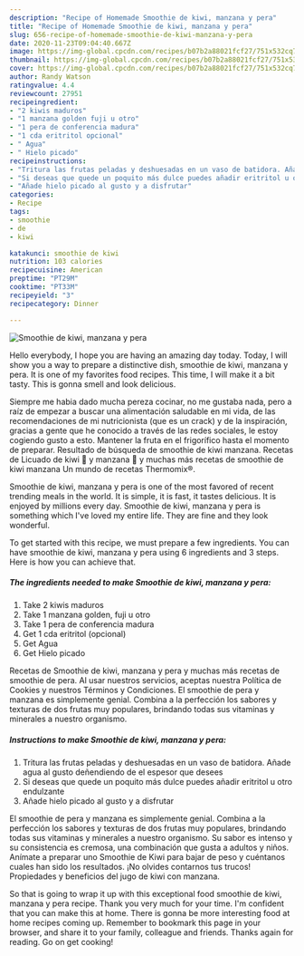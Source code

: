 ```yaml
---
description: "Recipe of Homemade Smoothie de kiwi, manzana y pera"
title: "Recipe of Homemade Smoothie de kiwi, manzana y pera"
slug: 656-recipe-of-homemade-smoothie-de-kiwi-manzana-y-pera
date: 2020-11-23T09:04:40.667Z
image: https://img-global.cpcdn.com/recipes/b07b2a88021fcf27/751x532cq70/smoothie-de-kiwi-manzana-y-pera-foto-principal.jpg
thumbnail: https://img-global.cpcdn.com/recipes/b07b2a88021fcf27/751x532cq70/smoothie-de-kiwi-manzana-y-pera-foto-principal.jpg
cover: https://img-global.cpcdn.com/recipes/b07b2a88021fcf27/751x532cq70/smoothie-de-kiwi-manzana-y-pera-foto-principal.jpg
author: Randy Watson
ratingvalue: 4.4
reviewcount: 27951
recipeingredient:
- "2 kiwis maduros"
- "1 manzana golden fuji u otro"
- "1 pera de conferencia madura"
- "1 cda eritritol opcional"
- " Agua"
- " Hielo picado"
recipeinstructions:
- "Tritura las frutas peladas y deshuesadas en un vaso de batidora. Añade agua al gusto deñendiendo de el espesor que desees"
- "Si deseas que quede un poquito más dulce puedes añadir eritritol u otro endulzante"
- "Añade hielo picado al gusto y a disfrutar"
categories:
- Recipe
tags:
- smoothie
- de
- kiwi

katakunci: smoothie de kiwi 
nutrition: 103 calories
recipecuisine: American
preptime: "PT29M"
cooktime: "PT33M"
recipeyield: "3"
recipecategory: Dinner

---
```



![Smoothie de kiwi, manzana y pera](https://img-global.cpcdn.com/recipes/b07b2a88021fcf27/751x532cq70/smoothie-de-kiwi-manzana-y-pera-foto-principal.jpg)

Hello everybody, I hope you are having an amazing day today. Today, I will show you a way to prepare a distinctive dish, smoothie de kiwi, manzana y pera. It is one of my favorites food recipes. This time, I will make it a bit tasty. This is gonna smell and look delicious.

Siempre me habia dado mucha pereza cocinar, no me gustaba nada, pero a raíz de empezar a buscar una alimentación saludable en mi vida, de las recomendaciones de mi nutricionista (que es un crack) y de la inspiración, gracias a gente que he conocido a través de las redes sociales, le estoy cogiendo gusto a esto. Mantener la fruta en el frigorífico hasta el momento de preparar. Resultado de búsqueda de smoothie de kiwi manzana. Recetas de Licuado de kiwi 🥝 y manzana 🍏 y muchas más recetas de smoothie de kiwi manzana Un mundo de recetas Thermomix®.

Smoothie de kiwi, manzana y pera is one of the most favored of recent trending meals in the world. It is simple, it is fast, it tastes delicious. It is enjoyed by millions every day. Smoothie de kiwi, manzana y pera is something which I've loved my entire life. They are fine and they look wonderful.


To get started with this recipe, we must prepare a few ingredients. You can have smoothie de kiwi, manzana y pera using 6 ingredients and 3 steps. Here is how you can achieve that.

<!--inarticleads1-->

##### The ingredients needed to make Smoothie de kiwi, manzana y pera:

1. Take 2 kiwis maduros
1. Take 1 manzana golden, fuji u otro
1. Take 1 pera de conferencia madura
1. Get 1 cda eritritol (opcional)
1. Get  Agua
1. Get  Hielo picado


Recetas de Smoothie de kiwi, manzana y pera y muchas más recetas de smoothie de pera. Al usar nuestros servicios, aceptas nuestra Política de Cookies y nuestros Términos y Condiciones. El smoothie de pera y manzana es simplemente genial. Combina a la perfección los sabores y texturas de dos frutas muy populares, brindando todas sus vitaminas y minerales a nuestro organismo. 

<!--inarticleads2-->

##### Instructions to make Smoothie de kiwi, manzana y pera:

1. Tritura las frutas peladas y deshuesadas en un vaso de batidora. Añade agua al gusto deñendiendo de el espesor que desees
1. Si deseas que quede un poquito más dulce puedes añadir eritritol u otro endulzante
1. Añade hielo picado al gusto y a disfrutar


El smoothie de pera y manzana es simplemente genial. Combina a la perfección los sabores y texturas de dos frutas muy populares, brindando todas sus vitaminas y minerales a nuestro organismo. Su sabor es intenso y su consistencia es cremosa, una combinación que gusta a adultos y niños. Anímate a preparar uno Smoothie de Kiwi para bajar de peso y cuéntanos cuales han sido los resultados. ¡No olvides contarnos tus trucos! Propiedades y beneficios del jugo de kiwi con manzana. 

So that is going to wrap it up with this exceptional food smoothie de kiwi, manzana y pera recipe. Thank you very much for your time. I'm confident that you can make this at home. There is gonna be more interesting food at home recipes coming up. Remember to bookmark this page in your browser, and share it to your family, colleague and friends. Thanks again for reading. Go on get cooking!
